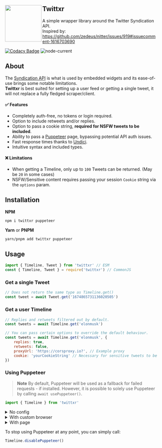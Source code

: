 <div align="left">
  <a href="https://twitter.com/elonmusk/status/1685096284275802112">
    <img align="left" src="https://cdn.discordapp.com/attachments/966369739679080578/1137401149901779004/Twittxr.png" width="120">
  </a>
  <h2>Twittxr</h2>
</div>

A simple wrapper library around the Twitter Syndication API.<br>
Inspired by: https://github.com/zedeus/nitter/issues/919#issuecomment-1616703690

[![Codacy Badge](https://app.codacy.com/project/badge/Grade/3295160336cf41108ab4b409f6baf6c5)](https://app.codacy.com/gh/Owen3H/twittxr/dashboard?utm_source=gh&utm_medium=referral&utm_content=&utm_campaign=Badge_grade)
![node-current](https://img.shields.io/node/v/twittxr)

## About
The [Syndication API](https://syndication.twitter.com/srv/timeline-profile/screen-name/elonmusk) is what is used by embedded widgets and its ease-of-use brings some notable limitations.
<br> **Twittxr** is best suited for setting up a user feed or getting a single tweet, it will not replace a fully fledged scraper/client.

#### ✅ Features
- Completely auth-free, no tokens or login required.
- Option to include retweets and/or replies.
- Option to pass a cookie string, **required for NSFW tweets to be included**.
- Ability to pass a [Puppeteer](https://pptr.dev) page, bypassing potential API auth issues.
- Fast response times thanks to [Undici](https://github.com/nodejs/undici).
- Intuitive syntax and included types.

#### ❌ Limitations
- When getting a Timeline, only up to `100` Tweets can be returned. (May be `20` in some cases)
- NSFW/Sensitive content requires passing your session `Cookie` string via the `options` param.

## Installation
**NPM**
```sh
npm i twittxr puppeteer
```

**Yarn** or **PNPM**
```sh
yarn/pnpm add twittxr puppeteer
```

## Usage
```js
import { Timeline, Tweet } from 'twittxr' // ESM
const { Timeline, Tweet } = require('twittxr') // CommonJS
```

### Get a single Tweet
```js
// Does not return the same type as Timeline.get()
const tweet = await Tweet.get('1674865731136020505')
```

### Get a user Timeline
```js
// Replies and retweets filtered out by default.
const tweets = await Timeline.get('elonmusk')

// You can pass certain options to override the default behaviour.
const tweets = await Timeline.get('elonmusk', {
    replies: true,
    retweets: false,
    proxyUrl: 'https://corsproxy.io?', // Example proxy
    cookie: 'yourCookieString' // Necessary for sensitive tweets to be included.
})
```

### Using Puppeteer
> **Note**
> By default, Puppeteer will be used as a fallback for failed requests - if installed.
> However, it is possible to solely use Puppeteer by calling `await usePuppeteer()`.

```js
import { Timeline } from 'twittxr'
```

<details>
  <summary>No config</summary>

```js
// Launches a basic headless browser & automatically closes the page.
await Timeline.usePuppeteer()
const tweets = await Timeline.get('elonmusk')
```
</details>

<details>
  <summary>With custom browser</summary>

```js
const puppeteer = require('puppeteer-extra')

// Use plugins if desired
puppeteer.use(ExamplePlugin())

const browser = await puppeteer.launch({ headless: true })

// Creates a new page and closes it automatically after every .get() call
await Timeline.usePuppeteer({ browser, autoClose: true })
const tweets = await Timeline.get('elonmusk')
```
</details>

<details>
  <summary>With page</summary>

```js
const puppeteer = require('puppeteer')
const browser = await puppeteer.launch({ headless: true })
const page = await browser.newPage()

// Pass the page, but do not automatically close it.
await Timeline.usePuppeteer({ page, autoClose: false })
const tweets = await Timeline.get('elonmusk')

await page.goto('https://google.com') // Continue to manipulate the page.
await page.close() // Close the page manually.
```
</details>

To stop using Puppeteer at any point, you can simply call:
```js
Timeline.disablePuppeteer()
```